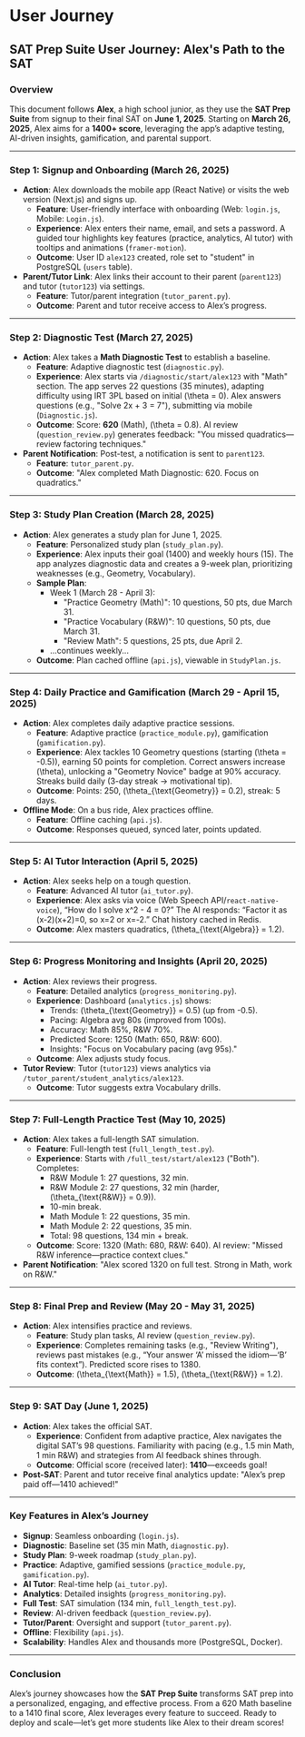 # User Journey

## SAT Prep Suite User Journey: Alex's Path to the SAT

### Overview

This document follows **Alex**, a high school junior, as they use the **SAT Prep Suite** from signup to their final SAT on **June 1, 2025**. Starting on **March 26, 2025**, Alex aims for a **1400+ score**, leveraging the app’s adaptive testing, AI-driven insights, gamification, and parental support.

***

### Step 1: Signup and Onboarding (March 26, 2025)

* **Action**: Alex downloads the mobile app (React Native) or visits the web version (Next.js) and signs up.
  * **Feature**: User-friendly interface with onboarding (Web: `login.js`, Mobile: `Login.js`).
  * **Experience**: Alex enters their name, email, and sets a password. A guided tour highlights key features (practice, analytics, AI tutor) with tooltips and animations (`framer-motion`).
  * **Outcome**: User ID `alex123` created, role set to "student" in PostgreSQL (`users` table).
* **Parent/Tutor Link**: Alex links their account to their parent (`parent123`) and tutor (`tutor123`) via settings.
  * **Feature**: Tutor/parent integration (`tutor_parent.py`).
  * **Outcome**: Parent and tutor receive access to Alex’s progress.

***

### Step 2: Diagnostic Test (March 27, 2025)

* **Action**: Alex takes a **Math Diagnostic Test** to establish a baseline.
  * **Feature**: Adaptive diagnostic test (`diagnostic.py`).
  * **Experience**: Alex starts via `/diagnostic/start/alex123` with "Math" section. The app serves 22 questions (35 minutes), adapting difficulty using IRT 3PL based on initial (\theta = 0). Alex answers questions (e.g., "Solve 2x + 3 = 7"), submitting via mobile (`Diagnostic.js`).
  * **Outcome**: Score: **620** (Math), (\theta = 0.8). AI review (`question_review.py`) generates feedback: "You missed quadratics—review factoring techniques."
* **Parent Notification**: Post-test, a notification is sent to `parent123`.
  * **Feature**: `tutor_parent.py`.
  * **Outcome**: "Alex completed Math Diagnostic: 620. Focus on quadratics."

***

### Step 3: Study Plan Creation (March 28, 2025)

* **Action**: Alex generates a study plan for June 1, 2025.
  * **Feature**: Personalized study plan (`study_plan.py`).
  * **Experience**: Alex inputs their goal (1400) and weekly hours (15). The app analyzes diagnostic data and creates a 9-week plan, prioritizing weaknesses (e.g., Geometry, Vocabulary).
  * **Sample Plan**:
    * Week 1 (March 28 - April 3):
      * "Practice Geometry (Math)": 10 questions, 50 pts, due March 31.
      * "Practice Vocabulary (R\&W)": 10 questions, 50 pts, due March 31.
      * "Review Math": 5 questions, 25 pts, due April 2.
    * ...continues weekly...
  * **Outcome**: Plan cached offline (`api.js`), viewable in `StudyPlan.js`.

***

### Step 4: Daily Practice and Gamification (March 29 - April 15, 2025)

* **Action**: Alex completes daily adaptive practice sessions.
  * **Feature**: Adaptive practice (`practice_module.py`), gamification (`gamification.py`).
  * **Experience**: Alex tackles 10 Geometry questions (starting (\theta = -0.5)), earning 50 points for completion. Correct answers increase (\theta), unlocking a "Geometry Novice" badge at 90% accuracy. Streaks build daily (3-day streak → motivational tip).
  * **Outcome**: Points: 250, (\theta\_{\text{Geometry\}} = 0.2), streak: 5 days.
* **Offline Mode**: On a bus ride, Alex practices offline.
  * **Feature**: Offline caching (`api.js`).
  * **Outcome**: Responses queued, synced later, points updated.

***

### Step 5: AI Tutor Interaction (April 5, 2025)

* **Action**: Alex seeks help on a tough question.
  * **Feature**: Advanced AI tutor (`ai_tutor.py`).
  * **Experience**: Alex asks via voice (Web Speech API/`react-native-voice`), “How do I solve x^2 - 4 = 0?” The AI responds: “Factor it as (x-2)(x+2)=0, so x=2 or x=-2.” Chat history cached in Redis.
  * **Outcome**: Alex masters quadratics, (\theta\_{\text{Algebra\}} = 1.2).

***

### Step 6: Progress Monitoring and Insights (April 20, 2025)

* **Action**: Alex reviews their progress.
  * **Feature**: Detailed analytics (`progress_monitoring.py`).
  * **Experience**: Dashboard (`analytics.js`) shows:
    * Trends: (\theta\_{\text{Geometry\}} = 0.5) (up from -0.5).
    * Pacing: Algebra avg 80s (improved from 100s).
    * Accuracy: Math 85%, R\&W 70%.
    * Predicted Score: 1250 (Math: 650, R\&W: 600).
    * Insights: "Focus on Vocabulary pacing (avg 95s)."
  * **Outcome**: Alex adjusts study focus.
* **Tutor Review**: Tutor (`tutor123`) views analytics via `/tutor_parent/student_analytics/alex123`.
  * **Outcome**: Tutor suggests extra Vocabulary drills.

***

### Step 7: Full-Length Practice Test (May 10, 2025)

* **Action**: Alex takes a full-length SAT simulation.
  * **Feature**: Full-length test (`full_length_test.py`).
  * **Experience**: Starts with `/full_test/start/alex123` ("Both"). Completes:
    * R\&W Module 1: 27 questions, 32 min.
    * R\&W Module 2: 27 questions, 32 min (harder, (\theta\_{\text{R\&W\}} = 0.9)).
    * 10-min break.
    * Math Module 1: 22 questions, 35 min.
    * Math Module 2: 22 questions, 35 min.
    * Total: 98 questions, 134 min + break.
  * **Outcome**: Score: 1320 (Math: 680, R\&W: 640). AI review: "Missed R\&W inference—practice context clues."
* **Parent Notification**: "Alex scored 1320 on full test. Strong in Math, work on R\&W."

***

### Step 8: Final Prep and Review (May 20 - May 31, 2025)

* **Action**: Alex intensifies practice and reviews.
  * **Feature**: Study plan tasks, AI review (`question_review.py`).
  * **Experience**: Completes remaining tasks (e.g., "Review Writing"), reviews past mistakes (e.g., “Your answer ‘A’ missed the idiom—‘B’ fits context”). Predicted score rises to 1380.
  * **Outcome**: (\theta\_{\text{Math\}} = 1.5), (\theta\_{\text{R\&W\}} = 1.2).

***

### Step 9: SAT Day (June 1, 2025)

* **Action**: Alex takes the official SAT.
  * **Experience**: Confident from adaptive practice, Alex navigates the digital SAT’s 98 questions. Familiarity with pacing (e.g., 1.5 min Math, 1 min R\&W) and strategies from AI feedback shines through.
  * **Outcome**: Official score (received later): **1410**—exceeds goal!
* **Post-SAT**: Parent and tutor receive final analytics update: "Alex’s prep paid off—1410 achieved!"

***

### Key Features in Alex’s Journey

* **Signup**: Seamless onboarding (`login.js`).
* **Diagnostic**: Baseline set (35 min Math, `diagnostic.py`).
* **Study Plan**: 9-week roadmap (`study_plan.py`).
* **Practice**: Adaptive, gamified sessions (`practice_module.py`, `gamification.py`).
* **AI Tutor**: Real-time help (`ai_tutor.py`).
* **Analytics**: Detailed insights (`progress_monitoring.py`).
* **Full Test**: SAT simulation (134 min, `full_length_test.py`).
* **Review**: AI-driven feedback (`question_review.py`).
* **Tutor/Parent**: Oversight and support (`tutor_parent.py`).
* **Offline**: Flexibility (`api.js`).
* **Scalability**: Handles Alex and thousands more (PostgreSQL, Docker).

***

### Conclusion

Alex’s journey showcases how the **SAT Prep Suite** transforms SAT prep into a personalized, engaging, and effective process. From a 620 Math baseline to a 1410 final score, Alex leverages every feature to succeed. Ready to deploy and scale—let’s get more students like Alex to their dream scores!
